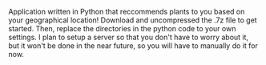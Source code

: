 Application written in Python that reccommends plants to you based on your geographical location!
Download and uncompressed the .7z file to get started. Then, replace the directories in the python code to your own settings. I plan to setup a server so that you don't have to worry about it, but it won't be done in the near future, so you will have to manually do it for now.
